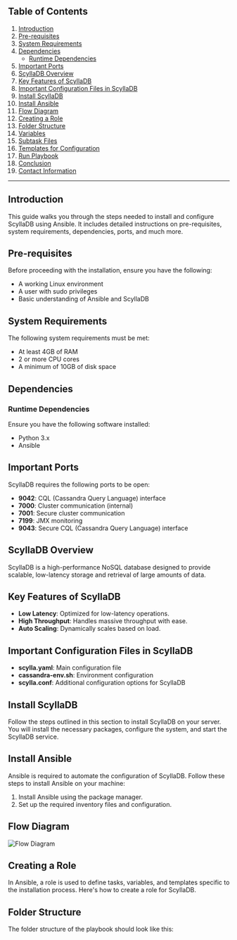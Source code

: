 ## Table of Contents
1. [Introduction](#introduction)  
2. [Pre-requisites](#pre-requisites)  
3. [System Requirements](#system-requirements)  
4. [Dependencies](#dependencies)  
    - [Runtime Dependencies](#runtime-dependencies)  
5. [Important Ports](#important-ports)  
6. [ScyllaDB Overview](#scylladb-overview)  
7. [Key Features of ScyllaDB](#key-features-of-scylladb)  
8. [Important Configuration Files in ScyllaDB](#important-configuration-files-in-scylladb)  
9. [Install ScyllaDB](#install-scylladb)  
10. [Install Ansible](#install-ansible)  
11. [Flow Diagram](#flow-diagram)  
12. [Creating a Role](#creating-a-role)  
13. [Folder Structure](#folder-structure)  
14. [Variables](#variables)  
15. [Subtask Files](#subtask-files)  
16. [Templates for Configuration](#templates-for-configuration)  
17. [Run Playbook](#run-playbook)  
18. [Conclusion](#conclusion)  
19. [Contact Information](#contact-information)  

---


## Introduction
This guide walks you through the steps needed to install and configure ScyllaDB using Ansible. It includes detailed instructions on pre-requisites, system requirements, dependencies, ports, and much more.

## Pre-requisites
Before proceeding with the installation, ensure you have the following:
- A working Linux environment
- A user with sudo privileges
- Basic understanding of Ansible and ScyllaDB

## System Requirements
The following system requirements must be met:
- At least 4GB of RAM
- 2 or more CPU cores
- A minimum of 10GB of disk space

## Dependencies

### Runtime Dependencies
Ensure you have the following software installed:
- Python 3.x
- Ansible

## Important Ports
ScyllaDB requires the following ports to be open:
- **9042**: CQL (Cassandra Query Language) interface
- **7000**: Cluster communication (internal)
- **7001**: Secure cluster communication
- **7199**: JMX monitoring
- **9043**: Secure CQL (Cassandra Query Language) interface

## ScyllaDB Overview
ScyllaDB is a high-performance NoSQL database designed to provide scalable, low-latency storage and retrieval of large amounts of data.

## Key Features of ScyllaDB
- **Low Latency**: Optimized for low-latency operations.
- **High Throughput**: Handles massive throughput with ease.
- **Auto Scaling**: Dynamically scales based on load.

## Important Configuration Files in ScyllaDB
- **scylla.yaml**: Main configuration file
- **cassandra-env.sh**: Environment configuration
- **scylla.conf**: Additional configuration options for ScyllaDB

## Install ScyllaDB
Follow the steps outlined in this section to install ScyllaDB on your server. You will install the necessary packages, configure the system, and start the ScyllaDB service.

## Install Ansible
Ansible is required to automate the configuration of ScyllaDB. Follow these steps to install Ansible on your machine:
1. Install Ansible using the package manager.
2. Set up the required inventory files and configuration.

## Flow Diagram
![Flow Diagram](flow-diagram.png)

## Creating a Role
In Ansible, a role is used to define tasks, variables, and templates specific to the installation process. Here's how to create a role for ScyllaDB.

## Folder Structure
The folder structure of the playbook should look like this:
